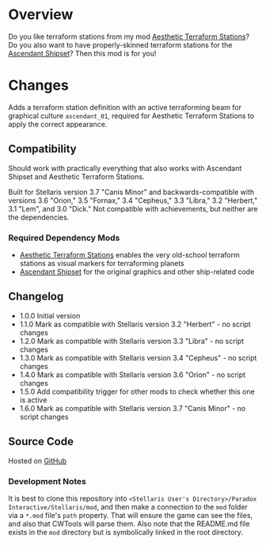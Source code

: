 # Overview

Do you like terraform stations from my mod [Aesthetic Terraform Stations](https://steamcommunity.com/sharedfiles/filedetails/?id=2622411084)?  Do you also want to have properly-skinned terraform stations for the [Ascendant Shipset](https://steamcommunity.com/sharedfiles/filedetails/?id=2130588320)?  Then this mod is for you!

# Changes

Adds a terraform station definition with an active terraforming beam for graphical culture `ascendant_01`, required for Aesthetic Terraform Stations to apply the correct appearance.

## Compatibility

Should work with practically everything that also works with Ascendant Shipset and Aesthetic Terraform Stations.

Built for Stellaris version 3.7 "Canis Minor" and backwards-compatible with versions 3.6 "Orion," 3.5 "Fornax," 3.4 "Cepheus," 3.3 "Libra," 3.2 "Herbert," 3.1 "Lem", and 3.0 "Dick."  Not compatible with achievements, but neither are the dependencies.

### Required Dependency Mods

* [Aesthetic Terraform Stations](https://steamcommunity.com/sharedfiles/filedetails/?id=2622411084) enables the very old-school terraform stations as visual markers for terraforming planets
* [Ascendant Shipset](https://steamcommunity.com/sharedfiles/filedetails/?id=2130588320) for the original graphics and other ship-related code

## Changelog

* 1.0.0 Initial version
* 1.1.0 Mark as compatible with Stellaris version 3.2 "Herbert" - no script changes
* 1.2.0 Mark as compatible with Stellaris version 3.3 "Libra" - no script changes
* 1.3.0 Mark as compatible with Stellaris version 3.4 "Cepheus" - no script changes
* 1.4.0 Mark as compatible with Stellaris version 3.6 "Orion" - no script changes
* 1.5.0 Add compatibility trigger for other mods to check whether this one is active
* 1.6.0 Mark as compatible with Stellaris version 3.7 "Canis Minor" - no script changes

## Source Code

Hosted on [GitHub](https://github.com/corsairmarks/ascendant_shipset_terraform_station_aesthetic)

### Development Notes

It is best to clone this repository into `<Stellaris User's Directory>/Paradox Interactive/Stellaris/mod`, and then make a connection to the `mod` folder via a `*.mod` file's `path` property.  That will ensure the game can see the files, and also that CWTools will parse them.  Also note that the README.md file exists in the `mod` directory but is symbolically linked in the root directory.